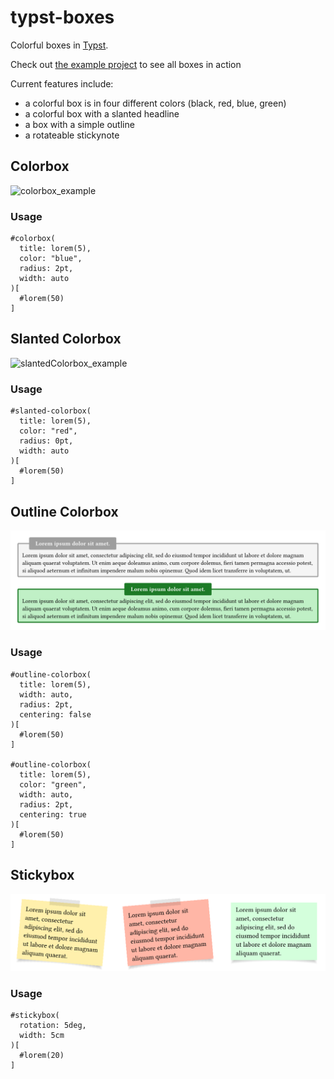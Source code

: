 # typst-boxes

Colorful boxes in [Typst](https://github.com/typst/typst).

Check out [the example project](https://typst.app/project/rp9q3upfc69bPUCbv0BjzX) to see all boxes in action

Current features include:

- a colorful box is in four different colors (black, red, blue, green)
- a colorful box with a slanted headline
- a box with a simple outline
- a rotateable stickynote

## Colorbox

![colorbox_example](examples/colorbox.png)

### Usage

```
#colorbox(
  title: lorem(5),
  color: "blue",
  radius: 2pt,
  width: auto
)[
  #lorem(50)
]
```

## Slanted Colorbox

![slantedColorbox_example](examples/slanted-colorbox.png)

### Usage

```
#slanted-colorbox(
  title: lorem(5),
  color: "red",
  radius: 0pt,
  width: auto
)[
  #lorem(50)
]
```

## Outline Colorbox

![outlinebox_example](examples/outline-colorbox.png)

### Usage

```
#outline-colorbox(
  title: lorem(5),
  width: auto,
  radius: 2pt,
  centering: false
)[
  #lorem(50)
]

#outline-colorbox(
  title: lorem(5),
  color: "green",
  width: auto,
  radius: 2pt,
  centering: true
)[
  #lorem(50)
]
```

## Stickybox

![stickybox](examples/stickybox.png)

### Usage

```
#stickybox(
  rotation: 5deg,
  width: 5cm
)[
  #lorem(20)
]
```
